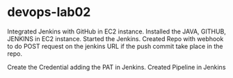 # devops-lab02

Integrated Jenkins with GitHub in EC2 instance. 
Installed the JAVA, GITHUB, JENKINS in EC2 instance.
Started the Jenkins.
Created Repo with webhook to do POST request on the jenkins URL if the push commit take place in the repo.

Create the Credential adding the PAT in Jenkins.
Created Pipeline in Jenkins
